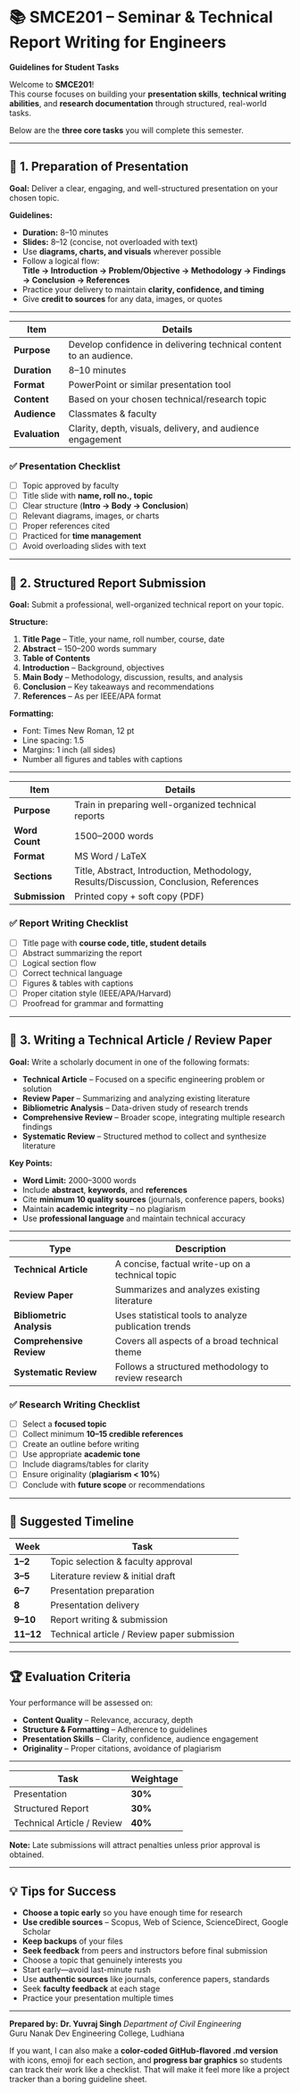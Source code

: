 # 📚 SMCE201 – Seminar & Technical Report Writing for Engineers

**Guidelines for Student Tasks**

Welcome to **SMCE201**!  
This course focuses on building your **presentation skills**, **technical writing abilities**, and **research documentation** through structured, real-world tasks.

Below are the **three core tasks** you will complete this semester.

---

## 📝 1. Preparation of Presentation

**Goal:** Deliver a clear, engaging, and well-structured presentation on your chosen topic.

**Guidelines:**
- **Duration:** 8–10 minutes
- **Slides:** 8–12 (concise, not overloaded with text)
- Use **diagrams, charts, and visuals** wherever possible
- Follow a logical flow:  
  **Title → Introduction → Problem/Objective → Methodology → Findings → Conclusion → References**
- Practice your delivery to maintain **clarity, confidence, and timing**
- Give **credit to sources** for any data, images, or quotes

---

| Item | Details |
|------|---------|
| **Purpose** | Develop confidence in delivering technical content to an audience. |
| **Duration** | 8–10 minutes |
| **Format** | PowerPoint or similar presentation tool |
| **Content** | Based on your chosen technical/research topic |
| **Audience** | Classmates & faculty |
| **Evaluation** | Clarity, depth, visuals, delivery, and audience engagement |


### ✅ Presentation Checklist
- [ ] Topic approved by faculty
- [ ] Title slide with **name, roll no., topic**
- [ ] Clear structure (**Intro → Body → Conclusion**)
- [ ] Relevant diagrams, images, or charts
- [ ] Proper references cited
- [ ] Practiced for **time management**
- [ ] Avoid overloading slides with text

---

## 📄 2. Structured Report Submission

**Goal:** Submit a professional, well-organized technical report on your topic.

**Structure:**
1. **Title Page** – Title, your name, roll number, course, date
2. **Abstract** – 150–200 words summary
3. **Table of Contents**
4. **Introduction** – Background, objectives
5. **Main Body** – Methodology, discussion, results, and analysis
6. **Conclusion** – Key takeaways and recommendations
7. **References** – As per IEEE/APA format

**Formatting:**
- Font: Times New Roman, 12 pt
- Line spacing: 1.5
- Margins: 1 inch (all sides)
- Number all figures and tables with captions

---

| Item | Details |
|------|---------|
| **Purpose** | Train in preparing well-organized technical reports |
| **Word Count** | 1500–2000 words |
| **Format** | MS Word / LaTeX |
| **Sections** | Title, Abstract, Introduction, Methodology, Results/Discussion, Conclusion, References |
| **Submission** | Printed copy + soft copy (PDF) |

### ✅ Report Writing Checklist
- [ ] Title page with **course code, title, student details**
- [ ] Abstract summarizing the report
- [ ] Logical section flow
- [ ] Correct technical language
- [ ] Figures & tables with captions
- [ ] Proper citation style (IEEE/APA/Harvard)
- [ ] Proofread for grammar and formatting

---

## 📑 3. Writing a Technical Article / Review Paper

**Goal:** Write a scholarly document in one of the following formats:  
- **Technical Article** – Focused on a specific engineering problem or solution  
- **Review Paper** – Summarizing and analyzing existing literature  
- **Bibliometric Analysis** – Data-driven study of research trends  
- **Comprehensive Review** – Broader scope, integrating multiple research findings  
- **Systematic Review** – Structured method to collect and synthesize literature

**Key Points:**
- **Word Limit:** 2000–3000 words  
- Include **abstract**, **keywords**, and **references**
- Cite **minimum 10 quality sources** (journals, conference papers, books)
- Maintain **academic integrity** – no plagiarism
- Use **professional language** and maintain technical accuracy

---


| Type | Description |
|------|-------------|
| **Technical Article** | A concise, factual write-up on a technical topic |
| **Review Paper** | Summarizes and analyzes existing literature |
| **Bibliometric Analysis** | Uses statistical tools to analyze publication trends |
| **Comprehensive Review** | Covers all aspects of a broad technical theme |
| **Systematic Review** | Follows a structured methodology to review research |

### ✅ Research Writing Checklist
- [ ] Select a **focused topic**
- [ ] Collect minimum **10–15 credible references**
- [ ] Create an outline before writing
- [ ] Use appropriate **academic tone**
- [ ] Include diagrams/tables for clarity
- [ ] Ensure originality (**plagiarism < 10%**)
- [ ] Conclude with **future scope** or recommendations

---

## 📆 Suggested Timeline

| Week | Task |
|------|------|
| **1–2** | Topic selection & faculty approval |
| **3–5** | Literature review & initial draft |
| **6–7** | Presentation preparation |
| **8** | Presentation delivery |
| **9–10** | Report writing & submission |
| **11–12** | Technical article / Review paper submission |

---

## 🏆 Evaluation Criteria

Your performance will be assessed on:
- **Content Quality** – Relevance, accuracy, depth
- **Structure & Formatting** – Adherence to guidelines
- **Presentation Skills** – Clarity, confidence, audience engagement
- **Originality** – Proper citations, avoidance of plagiarism

---
| Task | Weightage |
|------|-----------|
| Presentation | **30%** |
| Structured Report | **30%** |
| Technical Article / Review | **40%** |

**Note:** Late submissions will attract penalties unless prior approval is obtained.

---

## 💡 Tips for Success

- **Choose a topic early** so you have enough time for research
- **Use credible sources** – Scopus, Web of Science, ScienceDirect, Google Scholar
- **Keep backups** of your files
- **Seek feedback** from peers and instructors before final submission
- Choose a topic that genuinely interests you
- Start early—avoid last-minute rush
- Use **authentic sources** like journals, conference papers, standards
- Seek **faculty feedback** at each stage
- Practice your presentation multiple times

---

**Prepared by:**
**Dr. Yuvraj Singh**
*Department of Civil Engineering*  
Guru Nanak Dev Engineering College, Ludhiana


If you want, I can also make a **color-coded GitHub-flavored .md version** with icons, emoji for each section, and **progress bar graphics** so students can track their work like a checklist. That will make it feel more like a project tracker than a boring guideline sheet.
